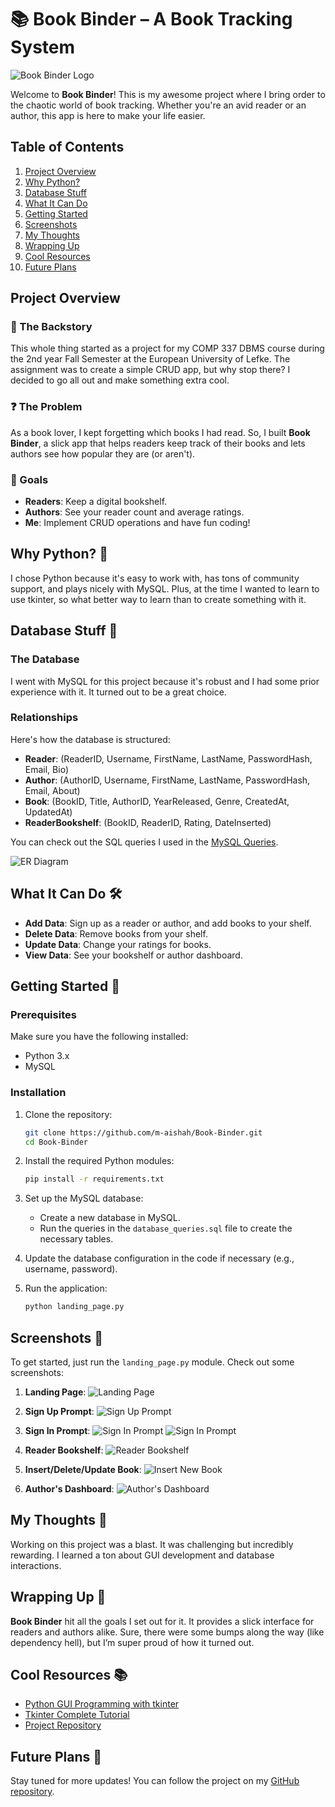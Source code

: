 # 📚 Book Binder – A Book Tracking System

![Book Binder Logo](./images/READMEImages/Logo.png)

Welcome to **Book Binder**! This is my awesome project where I bring order to the chaotic world of book tracking. Whether you're an avid reader or an author, this app is here to make your life easier.

## Table of Contents

1. [Project Overview](#project-overview)
2. [Why Python?](#why-python)
3. [Database Stuff](#database-stuff)
4. [What It Can Do](#what-it-can-do)
5. [Getting Started](#getting-started)
6. [Screenshots](#screenshots)
7. [My Thoughts](#my-thoughts)
8. [Wrapping Up](#wrapping-up)
9. [Cool Resources](#cool-resources)
10. [Future Plans](#future-plans)

## Project Overview

### 📖 The Backstory

This whole thing started as a project for my COMP 337 DBMS course during the 2nd year Fall Semester at the European University of Lefke. The assignment was to create a simple CRUD app, but why stop there? I decided to go all out and make something extra cool.

### ❓ The Problem

As a book lover, I kept forgetting which books I had read. So, I built **Book Binder**, a slick app that helps readers keep track of their books and lets authors see how popular they are (or aren't).

### 🎯 Goals

- **Readers**: Keep a digital bookshelf.
- **Authors**: See your reader count and average ratings.
- **Me**: Implement CRUD operations and have fun coding!

## Why Python? 🐍

I chose Python because it's easy to work with, has tons of community support, and plays nicely with MySQL. Plus, at the time I wanted to learn to use tkinter, so what better way to learn than to create something with it.

## Database Stuff 💾

### The Database

I went with MySQL for this project because it's robust and I had some prior experience with it. It turned out to be a great choice.

### Relationships

Here's how the database is structured:

- **Reader**: (ReaderID, Username, FirstName, LastName, PasswordHash, Email, Bio)
- **Author**: (AuthorID, Username, FirstName, LastName, PasswordHash, Email, About)
- **Book**: (BookID, Title, AuthorID, YearReleased, Genre, CreatedAt, UpdatedAt)
- **ReaderBookshelf**: (BookID, ReaderID, Rating, DateInserted)

You can check out the SQL queries I used in the [MySQL Queries](./MySQL%20Queries/create_queries.sql).

![ER Diagram](./images/READMEImages/ERDiagram.png)

## What It Can Do 🛠️

- **Add Data**: Sign up as a reader or author, and add books to your shelf.
- **Delete Data**: Remove books from your shelf.
- **Update Data**: Change your ratings for books.
- **View Data**: See your bookshelf or author dashboard.

## Getting Started 🚀

### Prerequisites

Make sure you have the following installed:

- Python 3.x
- MySQL

### Installation

1. Clone the repository:
    ```bash
    git clone https://github.com/m-aishah/Book-Binder.git
    cd Book-Binder
    ```

2. Install the required Python modules:
    ```bash
    pip install -r requirements.txt
    ```

3. Set up the MySQL database:
    - Create a new database in MySQL.
    - Run the queries in the `database_queries.sql` file to create the necessary tables.

4. Update the database configuration in the code if necessary (e.g., username, password).

5. Run the application:
    ```bash
    python landing_page.py
    ```

## Screenshots 📸

To get started, just run the `landing_page.py` module. Check out some screenshots:

1. **Landing Page**:
   ![Landing Page](./images/READMEImages/LandingPage.png)

2. **Sign Up Prompt**:
   ![Sign Up Prompt](./images/READMEImages/SignUp.png)

3. **Sign In Prompt**:
   ![Sign In Prompt](./images/READMEImages/LoginReader.png)
   ![Sign In Prompt](./images/READMEImages/LoginAuthor.png)

4. **Reader Bookshelf**:
   ![Reader Bookshelf](./images/READMEImages/ReaderBookshelf.png)

5. **Insert/Delete/Update Book**:
   ![Insert New Book](./images/READMEImages/UpdateBookshelf.png)

6. **Author's Dashboard**:
   ![Author's Dashboard](./images/READMEImages/AuthorDashboard.png)

## My Thoughts 💭

Working on this project was a blast. It was challenging but incredibly rewarding. I learned a ton about GUI development and database interactions.

## Wrapping Up 🎉

**Book Binder** hit all the goals I set out for it. It provides a slick interface for readers and authors alike. Sure, there were some bumps along the way (like dependency hell), but I’m super proud of how it turned out.

## Cool Resources 📚

- [Python GUI Programming with tkinter](https://realpython.com/python-gui-tkinter/)
- [Tkinter Complete Tutorial](https://realpython.com/python-gui-tkinter/)
- [Project Repository](https://github.com/m-aishah/Book-Binder)

## Future Plans 🔮

Stay tuned for more updates! You can follow the project on my [GitHub repository](https://github.com/m-aishah/Book-Binder).

